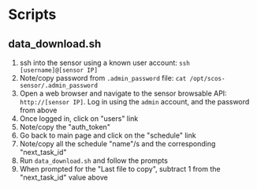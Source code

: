 # Scripts

## data_download.sh

1. ssh into the sensor using a known user account: `ssh [username]@[sensor IP]`
1. Note/copy password from `.admin_password` file:
   `cat /opt/scos-sensor/.admin_password`
1. Open a web browser and navigate to the sensor browsable API: `http://[sensor IP]`.
   Log in using the `admin` account, and the password from above
1. Once logged in, click on "users" link
1. Note/copy the "auth_token"
1. Go back to main page and click on the "schedule" link
1. Note/copy all the schedule "name"/s and the corresponding "next_task_id"
1. Run `data_download.sh` and follow the prompts
1. When prompted for the "Last file to copy", subtract 1 from the "next_task_id" value
   above
